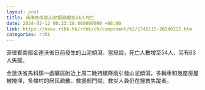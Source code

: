 ```yaml
---
layout: post
title: 菲律賓南部山泥傾瀉增至54人死亡
date: 2024-02-12 00:23:18.000000000 +08:00
link: https://news.rthk.hk/rthk/ch/component/k2/1740115-20240212.htm
categories: rthk
---
```


菲律賓南部金達沃省日前發生的山泥傾瀉，當局說，死亡人數增至54人，另有63人失蹤。

金達沃省馬科鎮一處礦區附近上周二晚持續降雨引發山泥傾瀉，多輛車和幾座房屋被掩埋，多條村的居民疏散。救援部門說，救災人員仍在搜救失蹤者。
